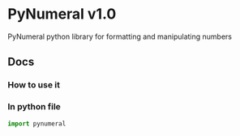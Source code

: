 # PyNumeral v1.0
PyNumeral python library for formatting and manipulating numbers
## Docs
### How to use it
### In python file
```python
import pynumeral
```
